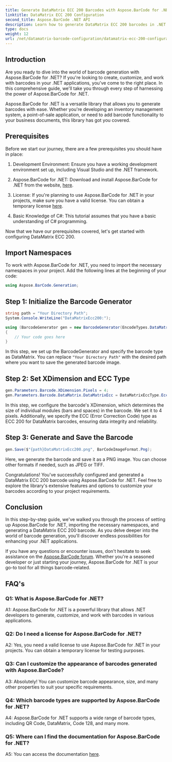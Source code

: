 ```yaml
---
title: Generate DataMatrix ECC 200 Barcodes with Aspose.BarCode for .NET
linktitle: DataMatrix ECC 200 Configuration
second_title: Aspose.BarCode .NET API
description: Learn how to generate DataMatrix ECC 200 barcodes in .NET using Aspose.BarCode. Streamline operations with efficient barcode creation.
type: docs
weight: 12
url: /net/datamatrix-barcode-configuration/datamatrix-ecc-200-configuration/
---
```

## Introduction

Are you ready to dive into the world of barcode generation with Aspose.BarCode for .NET? If you're looking to create, customize, and work with barcodes in your .NET applications, you've come to the right place. In this comprehensive guide, we'll take you through every step of harnessing the power of Aspose.BarCode for .NET.

Aspose.BarCode for .NET is a versatile library that allows you to generate barcodes with ease. Whether you're developing an inventory management system, a point-of-sale application, or need to add barcode functionality to your business documents, this library has got you covered.

## Prerequisites

Before we start our journey, there are a few prerequisites you should have in place:

1. Development Environment: Ensure you have a working development environment set up, including Visual Studio and the .NET framework.

2. Aspose.BarCode for .NET: Download and install Aspose.BarCode for .NET from the website, [here](https://releases.aspose.com/barcode/net/).

3. License: If you're planning to use Aspose.BarCode for .NET in your projects, make sure you have a valid license. You can obtain a temporary license [here](https://purchase.aspose.com/temporary-license/).

4. Basic Knowledge of C#: This tutorial assumes that you have a basic understanding of C# programming.

Now that we have our prerequisites covered, let's get started with configuring DataMatrix ECC 200.

## Import Namespaces

To work with Aspose.BarCode for .NET, you need to import the necessary namespaces in your project. Add the following lines at the beginning of your code:

```csharp
using Aspose.BarCode.Generation;
```

## Step 1: Initialize the Barcode Generator

```csharp
string path = "Your Directory Path";
System.Console.WriteLine("DataMatrixEcc200:");

using (BarcodeGenerator gen = new BarcodeGenerator(EncodeTypes.DataMatrix, "Åspóse.Barcóde©"))
{
    // Your code goes here
}
```

In this step, we set up the BarcodeGenerator and specify the barcode type as DataMatrix. You can replace `"Your Directory Path"` with the desired path where you want to save the generated barcode image.

## Step 2: Set XDimension and ECC Type

```csharp
gen.Parameters.Barcode.XDimension.Pixels = 4;
gen.Parameters.Barcode.DataMatrix.DataMatrixEcc = DataMatrixEccType.Ecc200;
```

In this step, we configure the barcode's XDimension, which determines the size of individual modules (bars and spaces) in the barcode. We set it to 4 pixels. Additionally, we specify the ECC (Error Correction Code) type as ECC 200 for DataMatrix barcodes, ensuring data integrity and reliability.

## Step 3: Generate and Save the Barcode

```csharp
gen.Save($"{path}DataMatrixEcc200.png", BarCodeImageFormat.Png);
```

Here, we generate the barcode and save it as a PNG image. You can choose other formats if needed, such as JPEG or TIFF.

Congratulations! You've successfully configured and generated a DataMatrix ECC 200 barcode using Aspose.BarCode for .NET. Feel free to explore the library's extensive features and options to customize your barcodes according to your project requirements.

## Conclusion

In this step-by-step guide, we've walked you through the process of setting up Aspose.BarCode for .NET, importing the necessary namespaces, and generating a DataMatrix ECC 200 barcode. As you delve deeper into the world of barcode generation, you'll discover endless possibilities for enhancing your .NET applications.

If you have any questions or encounter issues, don't hesitate to seek assistance on the [Aspose.BarCode forum](https://forum.aspose.com/c/barcode/13). Whether you're a seasoned developer or just starting your journey, Aspose.BarCode for .NET is your go-to tool for all things barcode-related.

## FAQ's

### Q1: What is Aspose.BarCode for .NET?

A1: Aspose.BarCode for .NET is a powerful library that allows .NET developers to generate, customize, and work with barcodes in various applications.

### Q2: Do I need a license for Aspose.BarCode for .NET?

A2: Yes, you need a valid license to use Aspose.BarCode for .NET in your projects. You can obtain a temporary license for testing purposes.

### Q3: Can I customize the appearance of barcodes generated with Aspose.BarCode?

A3: Absolutely! You can customize barcode appearance, size, and many other properties to suit your specific requirements.

### Q4: Which barcode types are supported by Aspose.BarCode for .NET?

A4: Aspose.BarCode for .NET supports a wide range of barcode types, including QR Code, DataMatrix, Code 128, and many more.

### Q5: Where can I find the documentation for Aspose.BarCode for .NET?

A5: You can access the documentation [here](https://reference.aspose.com/barcode/net/).
